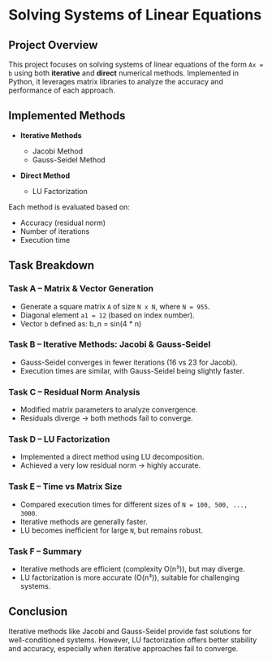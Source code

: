 # Solving Systems of Linear Equations

## Project Overview

This project focuses on solving systems of linear equations of the form `Ax = b` using both **iterative** and **direct** numerical methods. Implemented in Python, it leverages matrix libraries to analyze the accuracy and performance of each approach.

## Implemented Methods

- **Iterative Methods**
  - Jacobi Method
  - Gauss-Seidel Method

- **Direct Method**
  - LU Factorization

Each method is evaluated based on:
- Accuracy (residual norm)
- Number of iterations
- Execution time

##  Task Breakdown

###  Task A – Matrix & Vector Generation

- Generate a square matrix `A` of size `N x N`, where `N = 955`.
- Diagonal element `a1 = 12` (based on index number).
- Vector `b` defined as: b_n = sin(4 * n)

###  Task B – Iterative Methods: Jacobi & Gauss-Seidel

- Gauss-Seidel converges in fewer iterations (16 vs 23 for Jacobi).
- Execution times are similar, with Gauss-Seidel being slightly faster.

###  Task C – Residual Norm Analysis

- Modified matrix parameters to analyze convergence.
- Residuals diverge → both methods fail to converge.

###  Task D – LU Factorization

- Implemented a direct method using LU decomposition.
- Achieved a very low residual norm → highly accurate.

###  Task E – Time vs Matrix Size

- Compared execution times for different sizes of `N = 100, 500, ..., 3000`.
- Iterative methods are generally faster.
- LU becomes inefficient for large `N`, but remains robust.

###  Task F – Summary

- Iterative methods are efficient (complexity O(n²)), but may diverge.
- LU factorization is more accurate (O(n³)), suitable for challenging systems.

##  Conclusion

Iterative methods like Jacobi and Gauss-Seidel provide fast solutions for well-conditioned systems. However, LU factorization offers better stability and accuracy, especially when iterative approaches fail to converge.

